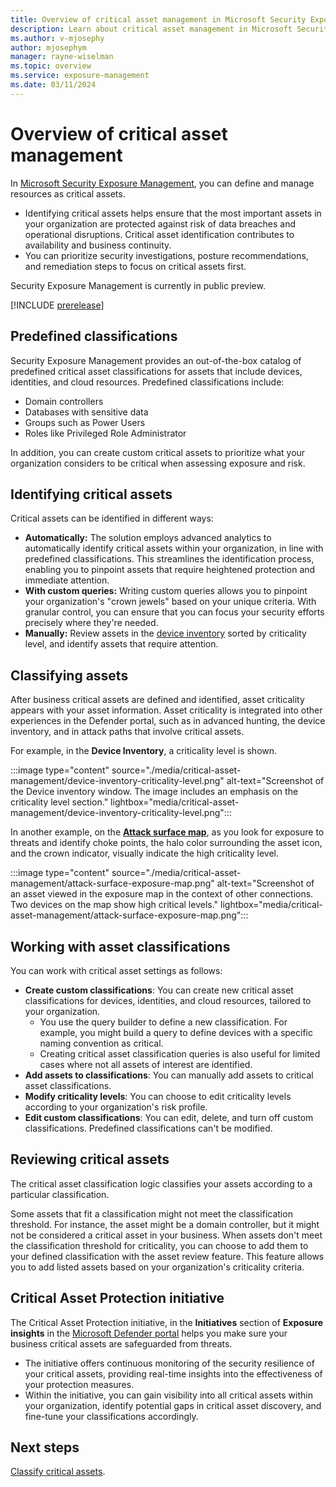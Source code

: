 ```yaml
---
title: Overview of critical asset management in Microsoft Security Exposure Management
description: Learn about critical asset management in Microsoft Security Exposure Management.
ms.author: v-mjosephy
author: mjosephym
manager: rayne-wiselman
ms.topic: overview
ms.service: exposure-management
ms.date: 03/11/2024
---
```


# Overview of critical asset management

In [Microsoft Security Exposure Management](microsoft-security-exposure-management.md), you can define and manage resources as critical assets.

- Identifying critical assets helps ensure that the most important assets in your organization are protected against risk of data breaches and operational disruptions. Critical asset identification contributes to availability and business continuity.
- You can prioritize security investigations, posture recommendations, and remediation steps to focus on critical assets first.

Security Exposure Management is currently in public preview.

[!INCLUDE [prerelease](../includes//prerelease.md)]

## Predefined classifications

Security Exposure Management provides an out-of-the-box catalog of predefined critical asset classifications for assets that include devices, identities, and cloud resources. Predefined classifications include:

- Domain controllers
- Databases with sensitive data
- Groups such as Power Users
- Roles like Privileged Role Administrator

In addition, you can create custom critical assets to prioritize what your organization considers to be critical when assessing exposure and risk.

## Identifying critical assets

Critical assets can be identified in different ways:

- **Automatically:** The solution employs advanced analytics to automatically identify critical assets within your organization, in line with predefined classifications. This streamlines the identification process, enabling you to pinpoint assets that require heightened protection and immediate attention.
- **With custom queries:** Writing custom queries allows you to pinpoint your organization's "crown jewels" based on your unique criteria. With granular control, you can ensure that you can focus your security efforts precisely where they're needed.
- **Manually:** Review assets in the [device inventory](/defender-endpoint/machines-view-overview) sorted by criticality level, and identify assets that require attention.

## Classifying assets

After business critical assets are defined and identified, asset criticality appears with your asset information. Asset criticality is integrated into other experiences in the Defender portal, such as in advanced hunting, the device inventory, and in attack paths that involve critical assets.

For example, in the **Device Inventory**, a criticality level is shown.

:::image type="content" source="./media/critical-asset-management/device-inventory-criticality-level.png" alt-text="Screenshot of the Device inventory window. The image includes an emphasis on the criticality level section." lightbox="media/critical-asset-management/device-inventory-criticality-level.png":::

In another example, on the [**Attack surface map**](enterprise-exposure-map.md), as you look for exposure to threats and identify choke points, the halo color surrounding the asset icon, and the crown indicator, visually indicate the high criticality level.

:::image type="content" source="./media/critical-asset-management/attack-surface-exposure-map.png" alt-text="Screenshot of an asset viewed in the exposure map in the context of other connections. Two devices on the map show high critical levels." lightbox="media/critical-asset-management/attack-surface-exposure-map.png":::

## Working with asset classifications

You can work with critical asset settings as follows:

- **Create custom classifications**: You can create new critical asset classifications for devices, identities, and cloud resources, tailored to your organization.
  - You use the query builder to define a new classification. For example, you might build a query to define devices with a specific naming convention as critical.
  - Creating critical asset classification queries is also useful for limited cases where not all assets of interest are identified.
- **Add assets to classifications**: You can manually add assets to critical asset classifications.
- **Modify criticality levels**: You can choose to edit criticality levels according to your organization's risk profile.
- **Edit custom classifications**: You can edit, delete, and turn off custom classifications. Predefined classifications can't be modified.

## Reviewing critical assets

The critical asset classification logic classifies your assets according to a particular classification.

Some assets that fit a classification might not meet the classification threshold. For instance, the asset might be a domain controller, but it might not be considered a critical asset in your business. When assets don't meet the classification threshold for criticality, you can choose to add them to your defined classification with the asset review feature. This feature allows you to add listed assets based on your organization's criticality criteria.

## Critical Asset Protection initiative

The Critical Asset Protection initiative, in the **Initiatives** section of **Exposure insights** in the [Microsoft Defender portal](https://security.microsoft.com/) helps you make sure your business critical assets are safeguarded from threats.

- The initiative offers continuous monitoring of the security resilience of your critical assets, providing real-time insights into the effectiveness of your protection measures.
- Within the initiative, you can gain visibility into all critical assets within your organization, identify potential gaps in critical asset discovery, and fine-tune your classifications accordingly.

## Next steps

[Classify critical assets](classify-critical-assets.md).
